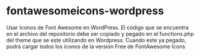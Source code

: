 # fontawesomeicons-wordpress
Usar Iconos de Font Awesome en WordPress.
El código que se encuentra en el archivo del repositorio debe ser copiado y pegado en el functions.php del theme que se este utilizando en Wordpress.
Cuando este ya pegado, podrá cargar todos los íconos de la versión Free de FontAwesome Icons

